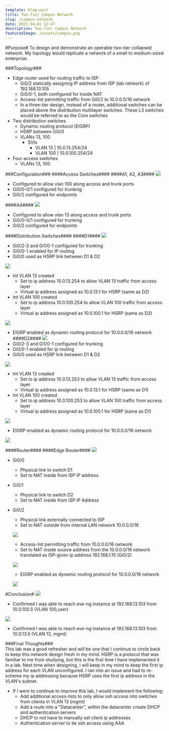 ```yaml
---
template: blog-post
title: Two-Tier Campus Network
slug: /campus-network
date: 2021-04-01 12:47
description: Two-Tier Campus Network
featuredImage: /assets/campus.png
---
```


#Purpose#
To design and demonstrate an operable two-tier collapsed network. My topology would replicate a network of a small to medium-sized enterprise.

###Topology###
- Edge router used for routing traffic to ISP
  - Gi0/2 statically assigning IP address from ISP (lab network) of 192.168.13.105
  - Gi0/0-1, both configured for inside NAT
  - Access-list permitting traffic from Gi0/2 to 10.0.0.0/16 network
  - In a three-tier design, instead of a router, additional switches can be placed above the distribution multilayer switches. These L3 switches would be referred to as the Core switches
- Two distribution switches
  - Dynamic routing protocol (EIGRP)
  - HSRP between Gi0/0
  - VLANs 13, 100
    - SVIs
      - VLAN 13 | 10.0.13.254/24
      - VLAN 100 | 10.0.100.254/24
- Four access switches
    - VLANs 13, 100

###Configuration###
####Access Switches####
####A1, A2, A3####
![](/screenshots/campuslab/a1a2a3.png)
- Configured to allow vlan 100 along access and trunk ports  
- Gi0/0-0/1 configured for trunking  
- Gi0/2 configured for endpoints  

####A4####
![](/screenshots/campuslab/a4.png)  
- Configured to allow vlan 13 along access and trunk ports
- Gi0/0-0/1 configured for trunking
- Gi0/2 configured for endpoints  

####Distribution Switches####
####D1####
![](/screenshots/campuslab/d1.png) 
- Gi0/2-3 and Gi1/0-1 configured for trunking
- Gi0/0-1 enabled for IP routing
- Gi0/0 used as HSRP link between D1 & D2  

![](/screenshots/campuslab/hsrp.png) 
- Int VLAN 13 created
  - Set to ip address 10.0.13.254 to allow VLAN 13 traffic from access layer
  - Virtual ip address assigned as 10.0.13.1 for HSRP (same as D2)
- Int VLAN 100 created
  - Set to ip address 10.0.100.254 to allow VLAN 100 traffic from access layer
  - Virtual ip address assigned as 10.0.100.1 for HSRP (same as D2)  

![](/screenshots/campuslab/eigrp.png) 
- EIGRP enabled as dynamic routing protocol for 10.0.0.0/16 network
####D2####
![](/screenshots/campuslab/d2.png) 
- Gi0/2-3 and Gi1/0-1 configured for trunking
- Gi0/0-1 enabled for ip routing
- Gi0/0 used as HSRP link between D1 & D2  

![](/screenshots/campuslab/d2vlan.png) 
- Int VLAN 13 created
    - Set to ip address 10.0.13.253 to allow VLAN 13 traffic from access layer
    - Virtual ip address assigned as 10.0.13.1 for HSRP (same as D1)
- Int VLAN 100 created
    - Set to ip address 10.0.100.253 to allow VLAN 100 traffic from access layer
    - Virtual ip address assigned as 10.0.100.1 for HSRP (same as D1)  

![](/screenshots/campuslab/d2eigrp.png) 
- EIGRP enabled as dynamic routing protocol for 10.0.0.0/16 network  

![](/screenshots/campuslab/d2route.png) 

####Router####
####Edge Router####
![](/screenshots/campuslab/edgerouter.png) 
- Gi0/0
  - Physical link to switch D1
  - Set to NAT inside from ISP IP address
- Gi0/1
  - Physical link to switch D2
  - Set to NAT inside from ISP IP Address
- Gi0/2
  - Physical link externally connected to ISP
  - Set to NAT outside from internal LAN network 10.0.0.0/16  

  ![](/screenshots/campuslab/edgerouternat.png) 
  - Access-list permitting traffic from 10.0.0.0/16 network
  - Set to NAT inside source address from the 10.0.0.0/16 network translated as ISP-given ip address 192.168.1.15 (Gi0/2)  

  ![](/screenshots/campuslab/edgeroutereigrp.png) 
  - EIGRP enabled as dynamic routing protocol for 10.0.0.0/16 network  

  ![](/screenshots/campuslab/edgerouterroutes.png) 

#Conclusion#
![](/screenshots/campuslab/conclusion.png) 
- Confirmed I was able to reach eve-ng instance at 192.168.13.103 from 10.0.100.5 (VLAN 100,user)  

![](/screenshots/campuslab/conclusion2.png) 
- Confirmed I was able to reach eve-ng instance at 192.168.13.103 from 10.0.13.5 (VLAN 13, mgmt)

###Final Thoughts###  
This lab was a good refresher and will be one that I continue to circle back to keep this network design fresh in my mind. HSRP is a protocol that was familiar to me from studying, but this is the first time I have implemented it in a lab. Next time when designing, I will keep in my mind to keep the first ip address for each VLAN unconfigured. I ran into an issue and had to re-scheme my ip addressing because HSRP uses the first ip address in the VLAN's subnet.
- If I were to continue to improve this lab, I would implement the following:
    - Add additional access-lists to only allow ssh access into switches from clients in VLAN 13 (mgmt)
    - Add a route into a "Datacenter", within the datacenter create DHCP and authentication servers
    - DHCP to not have to manually set client ip addresses
    - Authentication server to tie ssh access using AAA

